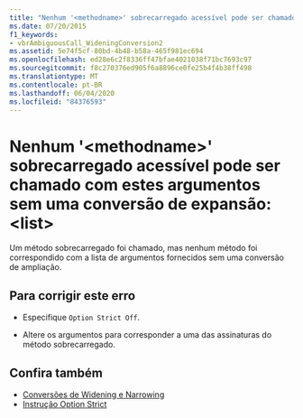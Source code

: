 ```yaml
---
title: "Nenhum '<methodname>' sobrecarregado acessível pode ser chamado com estes argumentos sem uma conversão de expansão:  <list>"
ms.date: 07/20/2015
f1_keywords:
- vbrAmbiguousCall_WideningConversion2
ms.assetid: 5e74f5cf-80bd-4b48-b58a-465f981ec694
ms.openlocfilehash: ed28e6c2f8336ff47bfae4021038f71bc7693c97
ms.sourcegitcommit: f8c270376ed905f6a8896ce0fe25b4f4b38ff498
ms.translationtype: MT
ms.contentlocale: pt-BR
ms.lasthandoff: 06/04/2020
ms.locfileid: "84376593"
---
```

# <a name="no-accessible-overloaded-methodname-can-be-called-with-these-arguments-without-a-widening-conversion-list"></a>Nenhum '\<methodname>' sobrecarregado acessível pode ser chamado com estes argumentos sem uma conversão de expansão: \<list>
Um método sobrecarregado foi chamado, mas nenhum método foi correspondido com a lista de argumentos fornecidos sem uma conversão de ampliação.  
  
## <a name="to-correct-this-error"></a>Para corrigir este erro  
  
- Especifique `Option Strict Off`.  
  
- Altere os argumentos para corresponder a uma das assinaturas do método sobrecarregado.  
  
## <a name="see-also"></a>Confira também

- [Conversões de Widening e Narrowing](../programming-guide/language-features/data-types/widening-and-narrowing-conversions.md)
- [Instrução Option Strict](../language-reference/statements/option-strict-statement.md)
